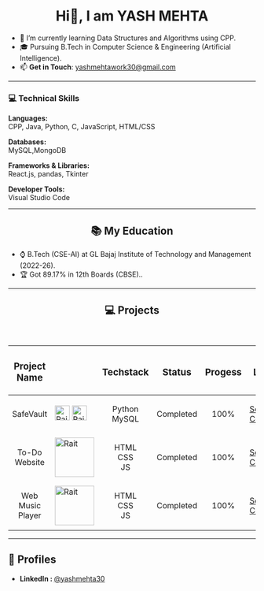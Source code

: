 <h1 align="center"> Hi👋, I am YASH MEHTA</h1>


- 🌱 I’m currently learning Data Structures and Algorithms using CPP.  
- 🎓 Pursuing B.Tech in Computer Science & Engineering (Artificial Intelligence).  
- 📫 **Get in Touch**: yashmehtawork30@gmail.com

---

### 💻 Technical Skills

**Languages:**  
CPP, Java, Python, C, JavaScript, HTML/CSS  

**Databases:**  
MySQL,MongoDB  

**Frameworks & Libraries:**  
React.js, pandas, Tkinter

**Developer Tools:**  
Visual Studio Code  

---



<h2 align="center">📚 My Education </h2>

- ⌚ B.Tech (CSE-AI) at GL Bajaj Institute of Technology and Management (2022-26).
- 🏆 Got 89.17% in 12th Boards (CBSE)..
---

<h2 align = "center">💻 Projects  </h2>

<br>


| <h3>Project Name</h3> | | <h3>Techstack</h3> | <h3>Status</h3> | <h3>Progess</h3> | <h3>Link</h3> |
|-----------|-----------|-----------|-----------|-----------|-----------| 
|  <p align = "center">SafeVault</p> |<img src="https://w7.pngwing.com/pngs/447/294/png-transparent-python-javascript-logo-clojure-python-logo-blue-angle-text-thumbnail.png" alt="Rait" width="30" height="30"/>      <img src="https://pngimg.com/uploads/mysql/mysql_PNG9.png" alt="Rait" width="30" height="30"/> | <p align = "center">Python<br>MySQL</p>| <p align = “center”> Completed </p> | <p align = "center">100%</p>|[Source Code](https://github.com/imYashMehta/Safe-Vault)|
|  <p align = "center">To-Do Website</p> |<img src="https://www.freepnglogos.com/uploads/javascript/logo-html-5-css-javascript-source-code-for-the-taking-23.png" alt="Rait" width="80" height="80"/> | <p align = "center">HTML<br>CSS<br>JS</p>| <p align = “center”> Completed </p> | <p align = "center">100%</p>|[Source Code](https://github.com/imYashMehta/To-Do-App)|
|  <p align = "center">Web Music Player</p> |<img src="https://www.freepnglogos.com/uploads/javascript/logo-html-5-css-javascript-source-code-for-the-taking-23.png" alt="Rait" width="80" height="80"/> | <p align = "center">HTML<br>CSS<br>JS</p>| <p align = “center”> Completed </p> | <p align = "center">100%</p>|[Source Code](https://github.com/imYashMehta/Music-Player-Website)|



<be>

---
<section id="profiles">
  <h2>🔗 Profiles</h2>
  <ul>
    <li>
      <strong>LinkedIn : </strong>
      <a href="http://www.linkedin.com/in/yashmehta30" target="_blank">@yashmehta30</a>
    </li>
   
  </ul>
</section>

